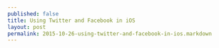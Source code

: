 ```yaml
---
published: false
title: Using Twitter and Facebook in iOS
layout: post
permalink: 2015-10-26-using-twitter-and-facebook-in-ios.markdown
---
```

